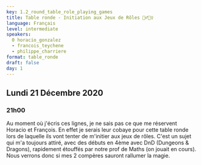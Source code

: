 ```yaml
---
key: 1.2_round_table_role_playing_games
title: Table ronde - Initiation aux Jeux de Rôles 🧙‍♂️🧝‍♀️
language: Français
level: intermediate
speakers:
  0 horacio_gonzalez
  - francois_teychene
  - philippe_charriere
format: table_ronde
draft: false
day: 1
---
```


## Lundi 21 Décembre 2020
### 21h00

Au moment où j'écris ces lignes, je ne sais pas ce que me réservent Horacio et François. En effet je serais leur cobaye pour cette table ronde lors de laquelle ils vont tenter de m'initier aux jeux de rôles. C'est un sujet qui m'a toujours attiré, avec des débuts en 4ème avec DnD (Dungeons & Dragons), rapidement étouffés par notre prof de Maths (on jouait en cours). Nous verrons donc si mes 2 compères sauront rallumer la magie.
